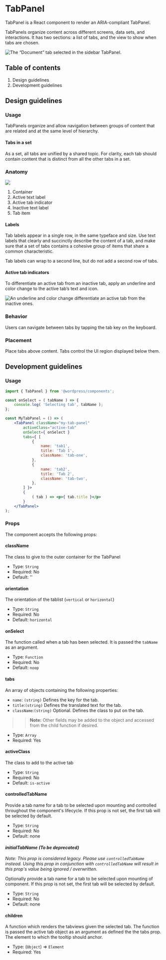 # TabPanel

TabPanel is a React component to render an ARIA-compliant TabPanel. 

TabPanels organize content across different screens, data sets, and interactions. It has two sections: a list of tabs, and the view to show when tabs are chosen. 

![The “Document” tab selected in the sidebar TabPanel.](https://wordpress.org/gutenberg/files/2019/01/s_E36D9C9B8FFA15A1A8CE224E422535A12B016F88884089575F9998E52016A49F_1541785098230_TabPanel.png)

## Table of contents

1. Design guidelines
2. Development guidelines

## Design guidelines

### Usage

TabPanels organize and allow navigation between groups of content that are related and at the same level of hierarchy.

#### Tabs in a set
As a set, all tabs are unified by a shared topic. For clarity, each tab should contain content that is distinct from all the other tabs in a set. 

### Anatomy

![](https://wordpress.org/gutenberg/files/2019/01/s_E36D9C9B8FFA15A1A8CE224E422535A12B016F88884089575F9998E52016A49F_1541787297310_TabPanelAnatomy.png)

1. Container
2. Active text label
3. Active tab indicator
4. Inactive text label
5. Tab item

#### Labels

Tab labels appear in a single row, in the same typeface and size. Use text labels that clearly and succinctly describe the content of a tab, and make sure that a set of tabs contains a cohesive group of items that share a common characteristic.

Tab labels can wrap to a second line, but do not add a second row of tabs.

#### Active tab indicators

To differentiate an active tab from an inactive tab, apply an underline and color change to the active tab’s text and icon.

![An underline and color change differentiate an active tab from the inactive ones.](https://wordpress.org/gutenberg/files/2019/01/s_E36D9C9B8FFA15A1A8CE224E422535A12B016F88884089575F9998E52016A49F_1541787691601_TabPanelActiveTab.png)

### Behavior

Users can navigate between tabs by tapping the tab key on the keyboard.

### Placement

Place tabs above content. Tabs control the UI region displayed below them.

## Development guidelines

### Usage

```jsx
import { TabPanel } from '@wordpress/components';

const onSelect = ( tabName ) => {
	console.log( 'Selecting tab', tabName );
};

const MyTabPanel = () => (
	<TabPanel className="my-tab-panel"
		activeClass="active-tab"
		onSelect={ onSelect }
		tabs={ [
			{
				name: 'tab1',
				title: 'Tab 1',
				className: 'tab-one',
			},
			{
				name: 'tab2',
				title: 'Tab 2',
				className: 'tab-two',
			},
		] }>
		{
			( tab ) => <p>{ tab.title }</p>
		}
	</TabPanel>
);
```

### Props

The component accepts the following props:

#### className

The class to give to the outer container for the TabPanel

- Type: `String`
- Required: No
- Default: ''

#### orientation

The orientation of the tablist (`vertical` or `horizontal`)

- Type: `String`
- Required: No
- Default: `horizontal`

#### onSelect

The function called when a tab has been selected. It is passed the `tabName` as an argument.

- Type: `Function`
- Required: No
- Default: `noop`

#### tabs

An array of objects containing the following properties:

- `name`: `(string)` Defines the key for the tab.
- `title`:`(string)` Defines the translated text for the tab.
- `className`:`(string)` Optional. Defines the class to put on the tab.

>> **Note:** Other fields may be added to the object and accessed from the child function if desired.

- Type: `Array`
- Required: Yes

#### activeClass

The class to add to the active tab

- Type: `String`
- Required: No
- Default: `is-active`

#### controlledTabName

Provide a tab name for a tab to be selected upon mounting and controlled throughout the component's lifecycle. If this prop is not set, the first tab will be selected by default.

- Type: `String`
- Required: No
- Default: none

#### *initialTabName (To be deprecated)*

*Note: This prop is considered legacy. Please use `controlledTabName` instead. Using this prop in conjunction with `controlledTabName` will result in this prop's value being ignored / overwritten.*

Optionally provide a tab name for a tab to be selected upon mounting of component. If this prop is not set, the first tab will be selected by default.

- Type: `String`
- Required: No
- Default: none

#### children

A function which renders the tabviews given the selected tab. The function is passed the active tab object as an argument as defined the the tabs prop.
The element to which the tooltip should anchor.

- Type: (`Object`) => `Element`
- Required: Yes
